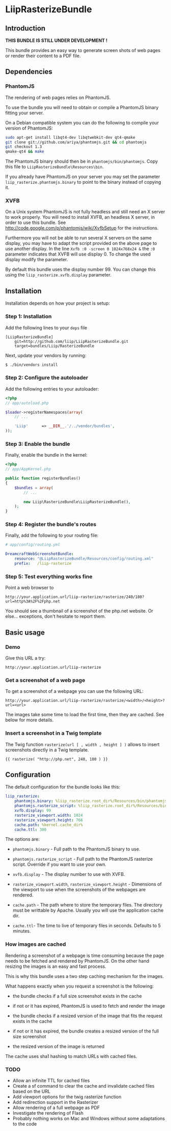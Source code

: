 # LiipRasterizeBundle

## Introduction

**THIS BUNDLE IS STILL UNDER DEVELOPMENT !**

This bundle provides an easy way to generate screen shots of web pages or render their content
to a PDF file.

## Dependencies

### PhantomJS

The rendering of web pages relies on PhantomJS.

To use the bundle you will need to obtain or compile a PhantomJS binary fitting your server.

On a Debian compatible system you can do the following to compile your version of PhantomJS:

``` bash
sudo apt-get install libqt4-dev libqtwebkit-dev qt4-qmake
git clone git://github.com/ariya/phantomjs.git && cd phantomjs
git checkout 1.3
qmake-qt4 && make
```

The PhantomJS binary should then be in `phantomjs/bin/phantomjs`. Copy this file to
`LiipRasterizeBundle\Resources\bin`.

If you already have PhantomJS on your server you may set the parameter
`liip_rasterize.phantomjs.binary` to point to the binary instead of copying
it.

### XVFB

On a Unix system PhantomJS is not fully headless and still need an X server to work
properly. You will need to install XVFB, an headless X server, in order to use this
bundle. See http://code.google.com/p/phantomjs/wiki/XvfbSetup for the instructions.

Furthermore you will not be able to run several X servers on the same display, you may
have to adapt the script provided on the above page to use another display. In the line
`Xvfb :0 -screen 0 1024x768x24 &` the `:0` parameter indicates that XVFB will use
display 0. To change the used display modify the parameter.

By default this bundle uses the display number 99. You can change this using the
`liip_rasterize.xvfb.display` parameter.

## Installation

Installation depends on how your project is setup:

### Step 1: Installation

Add the following lines to your ``deps`` file

```
[LiipRasterizeBundle]
    git=http://github.com/liip/LiipRasterizeBundle.git
    target=bundles/Liip/RasterizeBundle
```

Next, update your vendors by running:

``` bash
$ ./bin/vendors install
```

### Step 2: Configure the autoloader

Add the following entries to your autoloader:

``` php
<?php
// app/autoload.php

$loader->registerNamespaces(array(
    // ...

    'Liip'      => __DIR__.'/../vendor/bundles',
));
```

### Step 3: Enable the bundle

Finally, enable the bundle in the kernel:

``` php
<?php
// app/AppKernel.php

public function registerBundles()
{
    $bundles = array(
        // ...

        new Liip\RasterizeBundle\LiipRasterizeBundle(),
    );
}
```

### Step 4: Register the bundle's routes

Finally, add the following to your routing file:

``` yaml
# app/config/routing.yml

DreamcraftWebScreenshotBundle:
    resource: "@LiipRasterizeBundle/Resources/config/routing.xml"
    prefix:   /liip-rasterize
```

### Step 5: Test everything works fine

Point a web browser to

    http://your.application.url/liip-rasterize/rasterize/240/180?url=http%3A%2F%2Fphp.net

You should see a thumbnail of a screenshot of the php.net website. Or else... exceptions,
don't hesitate to report them.

## Basic usage

### Demo

Give this URL a try:

    http://your.application.url/liip-rasterize


### Get a screenshot of a web page

To get a screenshot of a webpage you can use the following URL:

    http://your.application.url/liip-rasterize/rasterize/<width>/<height>?url=<url>

The images take some time to load the first time, then they are cached. See below for more details.


### Insert a screenshot in a Twig template

The Twig function `rasterize(url [ , width , height ] )` allows to insert screenshots directly
in a Twig template.

```
{{ rasterize( "http://php.net", 240, 180 ) }}
```

## Configuration

The default configuration for the bundle looks like this:

``` yaml
liip_rasterize:
    phantomjs.binary: %liip_rasterize.root_dir%/Resources/bin/phantomjs
    phantomjs.rasterize_script: %liip_rasterize.root_dir%/Resources/bin/rasterize.js
    xvfb.display: 99
    rasterize_viewport.width: 1024
    rasterize_viewport.height: 768
    cache.path: %kernel.cache_dir%
    cache.ttl: 300
```

The options are:

 - `phantomjs.binary` - Full path to the PhantomJS binary to use.

 - `phantomjs.rasterize_script` - Full path to the PhantomJS rasterize script. Override if
    you want to use your own.

 - `xvfb.display` - The display number to use with XVFB.

 - `rasterize_viewport.width`, `rasterize_viewport.height` - Dimensions of the viewport to
    use when the screenshots of the webpages are rendered.

 - `cache.path` - The path where to store the temporary files. The directory must be
    writtable by Apache. Usually you will use the application cache dir.

 - `cache.ttl`- The time to live of temporary files in seconds. Defaults to 5 minutes.


### How images are cached

Rendering a screenshot of a webpage is time consuming because the page needs to be fetched and
rendered by PhantomJS. On the other hand resizing the images is an easy and fast process.

This is why this bundle uses a two step caching mechanism for the images.

What happens exactly when you request a screenshot is the following:

 - the bundle checks if a full size screenshot exists in the cache

 - if not or it has expired, PhantomJS is used to fetch and render the image

 - the bundle checks if a resized version of the image that fits the request exists in the cache

 - if not or it has expired, the bundle creates a resized version of the full size screenshot

 - the resized version of the image is returned


The cache uses sha1 hashing to match URLs with cached files.


### TODO

 - Allow an infinite TTL for cached files
 - Create a sf command to clear the cache and invalidate cached files based on the URL
 - Add viewport options for the twig rasterize function
 - Add redirection support in the Rasterizer
 - Allow rendering of a full webpage as PDF
 - Investigate the rendering of Flash
 - Probably nothing works on Mac and Windows without some adaptations to the code
